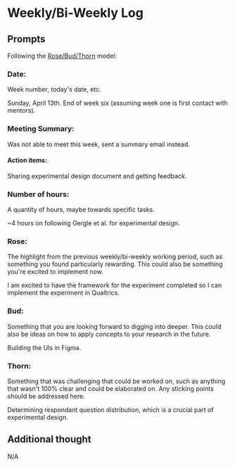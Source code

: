 
# Weekly/Bi-Weekly Log

## Prompts
Following the [Rose/Bud/Thorn](https://www.panoramaed.com/blog/rose-bud-thorn-activity-and-worksheet#:~:text=%22Rose%2C%20Bud%2C%20Thorn%22%20is%20a%20mindful%20design%2D,day%2C%20week%2C%20or%20month.) model:

### Date: 
Week number, today's date, etc. 

Sunday, April 13th. End of week six (assuming week one is first contact with mentors).

### Meeting Summary:
Was not able to meet this week, sent a summary email instead.


#### Action items:

Sharing experimental design document and getting feedback.

### Number of hours: 
A quantity of hours, maybe towards specific tasks. 

~4 hours on following Gergle et al. for experimental design.

### Rose:
The highlight from the previous weekly/bi-weekly working period, such as something you found particularly rewarding. This could also be something you're excited to implement now.

I am excited to have the framework for the experiment completed so I can implement the experiment in Qualtrics.

### Bud: 
Something that you are looking forward to digging into deeper. This could also be ideas on how to apply concepts to your research in the future. 

Building the UIs in Figma.

### Thorn: 
Something that was challenging that could be worked on, such as anything that wasn't 100% clear and could be elaborated on. Any sticking points should be addressed here. 

Determining respondant question distribution, which is a crucial part of experimental design.

## Additional thought
N/A
